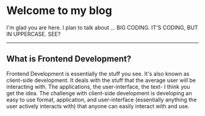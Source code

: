 # Welcome to my blog

I'm glad you are here. I plan to talk about ... BIG CODING. IT'S CODING, BUT IN UPPERCASE. SEE? 

-------------------------------------------------------------------------------------------------------------------------------------------------------------------

## What is Frontend Development? 

Frontend Development is essentially the stuff you see. It's also known as client-side development. It deals with the stuff that the average user will be interacting with. The applications, the user-interface, the text- I think you get the idea. The challenge with client-side development is developing an easy to use format, application, and user-interface (essentially anything the user actively interacts with) that anyone can easily interact with and use. 

